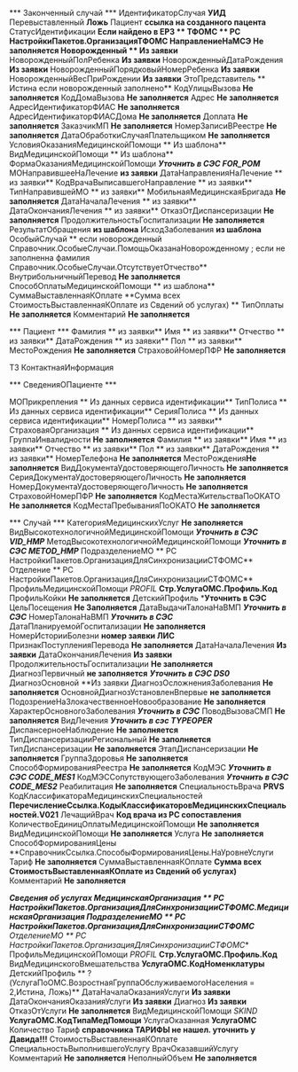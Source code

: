 

*** Законченный случай ***
ИдентификаторСлучая **УИД**
Перевыставленный **Ложь**
Пациент **ссылка на созданного пацента**
СтатусИдентификации **Если найдено в ЕРЗ **
ТФОМС ** РС НастройкиПакетов.ОрганизацияТФОМС
НаправлениеНаМСЭ **Не заполняется**
Новорожденный ** Из заявки**
НоворожденныйПолРебенка **Из заявки**
НоворожденныйДатаРождения **Из заявки**
НоворожденныйПорядковыйНомерРебенка **Из заявки**
НоворожденныйВесПриРождении **Из заявки**
ЭтоПредставитель ** Истина если новорожденный заполнено**
КодУлицыВызова **Не заполняется**
КодДомаВызова **Не заполняется**
Адрес **Не заполняется**
АдресИдентификаторФИАС **Не заполняется**
АдресИдентификаторФИАСДома **Не заполняется**
Доплата **Не заполняется**
ЗаказчикМП **Не заполняется** 
НомерЗаписиВРеестре **Не заполняется**
ДатаОбработкиСлучаяПлательщиком **Не заполняется**
УсловияОказанияМедицинскойПомощи ** Из шаблона**
ВидМедицинскойПомощи ** Из шаблона**
ФормаОказанияМедицинскойПомощи ***Уточнить в СЭС FOR_POM***
МОНаправившееНаЛечение **из заявки**
ДатаНаправленияНаЛечение ** из заявки**
КодВрачаВыписавшегоНаправление ** из заявки**
ТипНаправившейМО ** из заявки**
МобильнаяМедицинскаяБригада  **Не заполняется**
ДатаНачалаЛечения ** из заявки**
ДатаОкончанияЛечения ** из заявки**
ОтказОтДиспансеризации **Не заполняется**
ПродолжительностьГоспитализации **Не заполняется**
РезультатОбращения **из шаблона**
ИсходЗаболевания **из шаблона**
ОсобыйСлучай ** если новорожденный Справочник.ОсобыеСлучаи.ПомощьОказанаНоворожденному ; если не заполненна фамилия Справочник.ОсобыеСлучаи.ОтсутствуетОтчество**
ВнутрибольничныйПеревод **Не заполняется**
СпособОплатыМедицинскойПомощи ** из шаблона**
СуммаВыставленнаяКОплате  **Сумма всех СтоимостьВыставленнаяКОплате из Свдений об услугах) **
ТипОплаты **Не заполняется**
Комментарий **Не заполняется**

*** Пациент ***
Фамилия ** из заявки**
Имя ** из заявки**
Отчество ** из заявки**
ДатаРождения ** из заявки**
Пол ** из заявки**
МестоРождения  **Не заполняется**
СтраховойНомерПФР  **Не заполняется**

ТЗ КонтактнаяИнформация

*** СведенияОПациенте ***

МОПрикрепления ** Из данных сервиса идентификации**
ТипПолиса ** Из данных сервиса идентификации**
СерияПолиса ** Из данных сервиса идентификации**
НомерПолиса ** из заявки**
СтраховаяОрганизация  ** Из данных сервиса идентификации**
ГруппаИнвалидности **Не заполняется**
Фамилия ** из заявки**
Имя ** из заявки**
Отчество ** из заявки**
Пол ** из заявки**
ДатаРождения ** из заявки**
НомерТелефона **Не заполняется**
МестоРождения**Не заполняется**
ВидДокументаУдостоверяющегоЛичность **Не заполняется**
СерияДокументаУдостоверяющегоЛичность **Не заполняется**
НомерДокументаУдостоверяющегоЛичность **Не заполняется**
СтраховойНомерПФР **Не заполняется**
КодМестаЖительстваПоОКАТО **Не заполняется**
КодМестаПребыванияПоОКАТО **Не заполняется**

*** Случай ***
КатегорияМедицинскихУслуг **Не заполняется**
ВидВысокотехнологичнойМедицинскойПомощи ***Уточнить в СЭС VID_HMP***
МетодВысокотехнологичнойМедицинскойПомощи ***Уточнить в СЭС METOD_HMP***
ПодразделениеМО ** РС НастройкиПакетов.ОрганизацияДляСинхронизацииСТФОМС**
Отделение ** РС НастройкиПакетов.ОрганизацияДляСинхронизацииСТФОМС**
ПрофильМедицинскойПомощи  *PROFIL* **Стр.УслугаОМС.Профиль.Код**
ПрофильКойки **Не заполняется**
ДетскийПрофиль ***Уточнить в СЭС**
ЦельПосещения **Не Заполняется**
ДатаВыдачиТалонаНаВМП ***Уточнить в СЭС***
НомерТалонаНаВМП ***Уточнить в СЭС***
ДатаПланируемойГоспитализации **Не заполняется**
НомерИсторииБолезни **номер заявки ЛИС**
ПризнакПоступленияПеревода **Не заполняется**
ДатаНачалаЛечения **Из заявки**
ДатаОкончанияЛечения **Из заявки**
ПродолжительностьГоспитализации **Не заполняется**
ДиагнозПервичный **не заполняется** ***Уточнить в СЭС DS0***
ДиагнозОсновной **Из заявки
ДиагнозОсложненияЗаболевания **Не заполняется**
ОсновнойДиагнозУстановленВпервые **не заполняется**
ПодозрениеНаЗлокачественноеНовообразование **Не заполняется**
ХарактерОсновногоЗаболевания ***Уточнить в СЭС***
ПоводВызоваСМП **Не заполняется**
ВидЛечения ***Уточнить в сэс TYPEOPER***
ДиспансерноеНаблюдение **Не заполняется**
ТипДиспансеризацииРегиональный **Не заполняется**
ТипДиспансеризации **Не заполняется**
ЭтапДиспансеризации **Не заполняется**
ГруппаЗдоровья **Не заполняется**
СпособФормированияРеестра **Не заполняется**
КодМЭС ***Уточнить в СЭС  CODE_MES1***
КодМЭССопутствующегоЗаболевания ***Уточнить в СЭС  CODE_MES2***
Реабилитация **Не заполняется**
СпециальностьВрача **PRVS** 
КодКлассификатораМедицинскихСпециальностей **ПеречислениеСсылка.КодыКлассификаторовМедицинскихСпециальностей.V021**
ЛечащийВрач **Код врача из РС сопоставления**
КоличествоЕдиницОплатыМедицинскойПомощи **Не заполняется**
ВидМедицинскойПомощи **Не заполняется**
Услуга **Не заполняется**
СпособФормированияЦены **СправочникСсылка.СпособыФормированияЦены.НаУровнеУслуги
Тариф  **Не заполняется**
СуммаВыставленнаяКОплате  **Сумма всех СтоимостьВыставленнаяКОплате из Свдений об услугах)**
Комментарий **Не заполняется**






***Сведения об услугах
МедицинскаяОрганизация **  РС НастройкиПакетов.ОрганизацияДляСинхронизацииСТФОМС.МедицинскаяОрганизация
ПодразделениеМО ** РС НастройкиПакетов.ОрганизацияДляСинхронизацииСТФОМС**
ОтделениеМО ** РС НастройкиПакетов.ОрганизацияДляСинхронизацииСТФОМС**
ПрофильМедицинскойПомощи *PROFIL* **Стр.УслугаОМС.Профиль.Код**
ВидМедицинскогоВмешательства **УслугаОМС.КодНоменклатуры**
ДетскийПрофиль ** ?(УслугаПоОМС.ВозростнаяГруппаОбслуживаемогоНаселения = 2,Истина, Ложь)**
ДатаНачалаОказанияУслуги **Из заявки**
ДатаОкончанияОказанияУслуги **Из заявки**
Диагноз  **Из заявки**
ОтказОтУслуги **Не заполняется**
ВидМедицинскойПомощи *SKIND* **УслугаОМС.КодТипаМедПомощи**
УслугаОказанная **УслугаОМС**
Количество 
Тариф **справочника ТАРИФЫ не нашел. уточнить у Давида!!!**
СтоимостьВыставленнаяКОплате
СпециальностьВыполнившегоУслугу
ВрачОказавшийУслугу
Комментарий  **Не заполняется**
НеполныйОбъем **Не заполняется**
